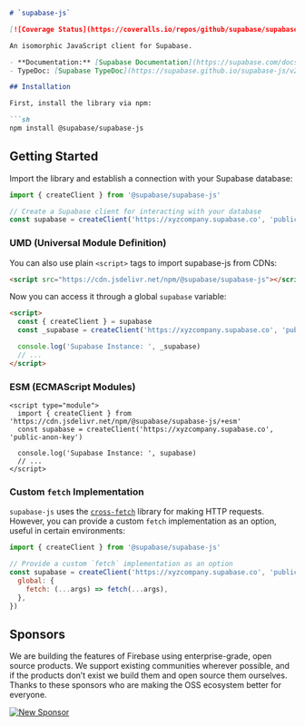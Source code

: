 ```markdown
# `supabase-js`

[![Coverage Status](https://coveralls.io/repos/github/supabase/supabase-js/badge.svg?branch=master)](https://coveralls.io/github/supabase/supabase-js?branch=master)

An isomorphic JavaScript client for Supabase.

- **Documentation:** [Supabase Documentation](https://supabase.com/docs/reference)
- TypeDoc: [Supabase TypeDoc](https://supabase.github.io/supabase-js/v2/)

## Installation

First, install the library via npm:

```sh
npm install @supabase/supabase-js
```

## Getting Started

Import the library and establish a connection with your Supabase database:

```js
import { createClient } from '@supabase/supabase-js'

// Create a Supabase client for interacting with your database
const supabase = createClient('https://xyzcompany.supabase.co', 'public-anon-key')
```

### UMD (Universal Module Definition)

You can also use plain `<script>` tags to import supabase-js from CDNs:

```html
<script src="https://cdn.jsdelivr.net/npm/@supabase/supabase-js"></script>
```

Now you can access it through a global `supabase` variable:

```html
<script>
  const { createClient } = supabase
  const _supabase = createClient('https://xyzcompany.supabase.co', 'public-anon-key')

  console.log('Supabase Instance: ', _supabase)
  // ...
</script>
```

### ESM (ECMAScript Modules)

```
<script type="module">
  import { createClient } from 'https://cdn.jsdelivr.net/npm/@supabase/supabase-js/+esm'
  const supabase = createClient('https://xyzcompany.supabase.co', 'public-anon-key')

  console.log('Supabase Instance: ', supabase)
  // ...
</script>
```

### Custom `fetch` Implementation

`supabase-js` uses the [`cross-fetch`](https://www.npmjs.com/package/cross-fetch) library for making HTTP requests. However, you can provide a custom `fetch` implementation as an option, useful in certain environments:

```js
import { createClient } from '@supabase/supabase-js'

// Provide a custom `fetch` implementation as an option
const supabase = createClient('https://xyzcompany.supabase.co', 'public-anon-key', {
  global: {
    fetch: (...args) => fetch(...args),
  },
})
```

## Sponsors

We are building the features of Firebase using enterprise-grade, open source products. We support existing communities wherever possible, and if the products don’t exist we build them and open source them ourselves. Thanks to these sponsors who are making the OSS ecosystem better for everyone.

[![New Sponsor](https://user-images.githubusercontent.com/10214025/90518111-e74bbb00-e198-11ea-8f88-c9e3c1aa4b5b.png)](https://github.com/sponsors/supabase)
```
